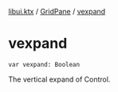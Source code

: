 [libui.ktx](../README.md) / [GridPane](README.md) / [vexpand](vexpand.md)

# vexpand

`var vexpand: Boolean`

The vertical expand of Control.

